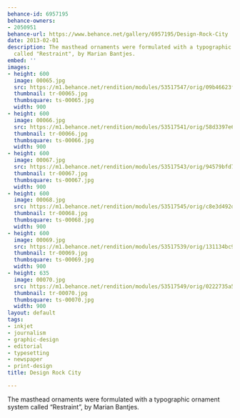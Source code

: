 ```yaml
---
behance-id: 6957195
behance-owners:
- 2050951
behance-url: https://www.behance.net/gallery/6957195/Design-Rock-City
date: 2013-02-01
description: The masthead ornaments were formulated with a typographic ornament system
  called "Restraint", by Marian Bantjes.
embed: ''
images:
- height: 600
  image: 00065.jpg
  src: https://m1.behance.net/rendition/modules/53517547/orig/09b46623f0a7dfab0ccaa4babecd363b.jpg
  thumbnail: tr-00065.jpg
  thumbsquare: ts-00065.jpg
  width: 900
- height: 600
  image: 00066.jpg
  src: https://m1.behance.net/rendition/modules/53517541/orig/58d3397e6e798d44a5f8524cb9cfdd02.jpg
  thumbnail: tr-00066.jpg
  thumbsquare: ts-00066.jpg
  width: 900
- height: 600
  image: 00067.jpg
  src: https://m1.behance.net/rendition/modules/53517543/orig/94579bfd71457e5fec304aa5e7cb58c5.jpg
  thumbnail: tr-00067.jpg
  thumbsquare: ts-00067.jpg
  width: 900
- height: 600
  image: 00068.jpg
  src: https://m1.behance.net/rendition/modules/53517545/orig/c8e3d492d06fc54f2a260ce5577d2d76.jpg
  thumbnail: tr-00068.jpg
  thumbsquare: ts-00068.jpg
  width: 900
- height: 600
  image: 00069.jpg
  src: https://m1.behance.net/rendition/modules/53517539/orig/131134bc9d1f5a90f1e4994135743337.jpg
  thumbnail: tr-00069.jpg
  thumbsquare: ts-00069.jpg
  width: 900
- height: 635
  image: 00070.jpg
  src: https://m1.behance.net/rendition/modules/53517549/orig/0222735a517faa0ee42fa50f0e65e68e.jpg
  thumbnail: tr-00070.jpg
  thumbsquare: ts-00070.jpg
  width: 900
layout: default
tags:
- inkjet
- journalism
- graphic-design
- editorial
- typesetting
- newspaper
- print-design
title: Design Rock City

---
```


The masthead ornaments were formulated with a typographic ornament system called &#8220;Restraint&#8221;, by Marian Bantjes.
